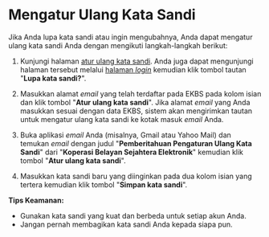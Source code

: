 # Mengatur Ulang Kata Sandi

Jika Anda lupa kata sandi atau ingin mengubahnya, Anda dapat mengatur ulang kata sandi Anda dengan mengikuti langkah-langkah berikut:

1.  Kunjungi halaman [atur ulang kata sandi](/forgot-password). Anda juga dapat mengunjungi halaman tersebut melalui [halaman _login_](/login) kemudian klik tombol tautan "**Lupa kata sandi?**".

2.  Masukkan alamat _email_ yang telah terdaftar pada EKBS pada kolom isian dan klik tombol "**Atur ulang kata sandi**". Jika alamat _email_ yang Anda masukkan sesuai dengan data EKBS, sistem akan mengirimkan tautan untuk mengatur ulang kata sandi ke kotak masuk _email_ Anda.

3.  Buka aplikasi _email_ Anda (misalnya, Gmail atau Yahoo Mail) dan temukan _email_ dengan judul "**Pemberitahuan Pengaturan Ulang Kata Sandi**" dari "**Koperasi Belayan Sejahtera Elektronik**" kemudian klik tombol "**Atur ulang kata sandi**".

4.  Masukkan kata sandi baru yang diinginkan pada dua kolom isian yang tertera kemudian klik tombol "**Simpan kata sandi**".

**Tips Keamanan:**

- Gunakan kata sandi yang kuat dan berbeda untuk setiap akun Anda.
- Jangan pernah membagikan kata sandi Anda kepada siapa pun.
